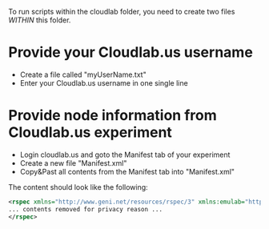 To run scripts within the cloudlab folder, you need to create two files *WITHIN* this folder.

# Provide your Cloudlab.us username 
- Create a file called "myUserName.txt"
- Enter your Cloudlab.us username in one single line

# Provide node information from Cloudlab.us experiment
- Login cloudlab.us and goto the Manifest tab of your experiment
- Create a new file "Manifest.xml"
- Copy&Past all contents from the Manifest tab into "Manifest.xml"

The content should look like the following:
```xml
<rspec xmlns="http://www.geni.net/resources/rspec/3" xmlns:emulab="http://www.protogeni.net/resources/rspec/ext/emulab/1" xmlns:tour="http://www.protogeni.net/resources/rspec/ext/apt-tour/1" xmlns:jacks="http://www.protogeni.net/resources/rspec/ext/jacks/1" xmlns:xsi="http://www.w3.org/2001/XMLSchema-instance" xsi:schemaLocation="http://www.geni.net/resources/rspec/3    http://www.geni.net/resources/rspec/3/request.xsd" type="request">
... contents removed for privacy reason ...
</rspec>

```

 


